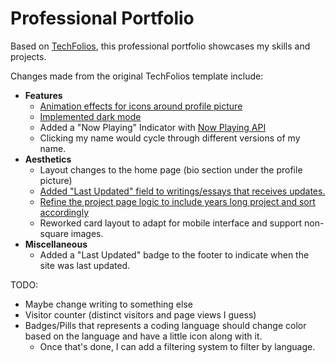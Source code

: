 # Professional Portfolio

Based on [TechFolios](https://techfolios.github.io), this professional portfolio showcases my skills and projects.

Changes made from the original TechFolios template include:

- **Features**
    - [Animation effects for icons around profile picture](https://tomhcy.com/essays/for-this-site.html#profile-picture-animation)
    - [Implemented dark mode](https://tomhcy.com/essays/for-this-site.html#dark-mode)
    - Added a "Now Playing" Indicator with [Now Playing API](https://github.com/tom21100227/now-playing-api)
    - Clicking my name would cycle through different versions of my name.
- **Aesthetics**
    - Layout changes to the home page (bio section under the profile picture)
    - [Added "Last Updated" field to writings/essays that receives updates.](https://tomhcy.com/essays/for-this-site.html#last-updated-for-writings)
    - [Refine the project page logic to include years long project and sort accordingly](https://tomhcy.com/essays/for-this-site.html#project-page-logic)
    - Reworked card layout to adapt for mobile interface and support non-square images.
- **Miscellaneous**
    - Added a "Last Updated" badge to the footer to indicate when the site was last updated.

TODO:

- Maybe change writing to something else
- Visitor counter (distinct visitors and page views I guess)
- Badges/Pills that represents a coding language should change color based on the language and have a little icon along with it. 
  - Once that's done, I can add a filtering system to filter by language. 

